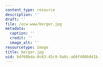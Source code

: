 ```yaml
---
content_type: resource
description: ''
draft: ''
file: /ocw-www/berger.jpg
metadata:
  caption: ''
  credit: ''
  image_alt: ''
resourcetype: Image
title: berger.jpg
uid: 9df68bda-8c63-45c9-9a8c-a66f400b941b
---
```

